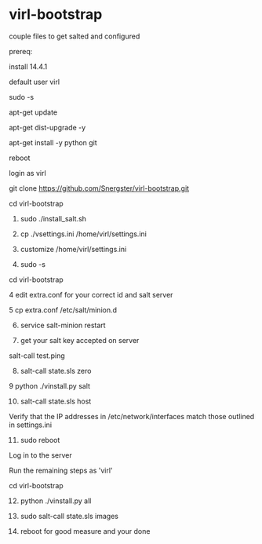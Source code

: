 virl-bootstrap
==============

couple files to get salted and configured

prereq: 

install 14.4.1

default user virl

sudo -s

apt-get update

apt-get dist-upgrade -y

apt-get install -y python git

reboot

login as virl

git clone https://github.com/Snergster/virl-bootstrap.git

cd virl-bootstrap

1. sudo ./install_salt.sh

2. cp ./vsettings.ini /home/virl/settings.ini

3. customize /home/virl/settings.ini

3. sudo -s

cd virl-bootstrap

4 edit extra.conf for your correct id and salt server

5 cp extra.conf /etc/salt/minion.d

6. service salt-minion restart

7. get your salt key accepted on server

salt-call test.ping

8. salt-call state.sls zero

9 python ./vinstall.py salt

10. salt-call state.sls host

Verify that the IP addresses in /etc/network/interfaces match those outlined in settings.ini

11. sudo reboot

Log in to the server

Run the remaining steps as 'virl'

cd virl-bootstrap

12. python ./vinstall.py all

13. sudo salt-call state.sls images

14. reboot for good measure and your done
